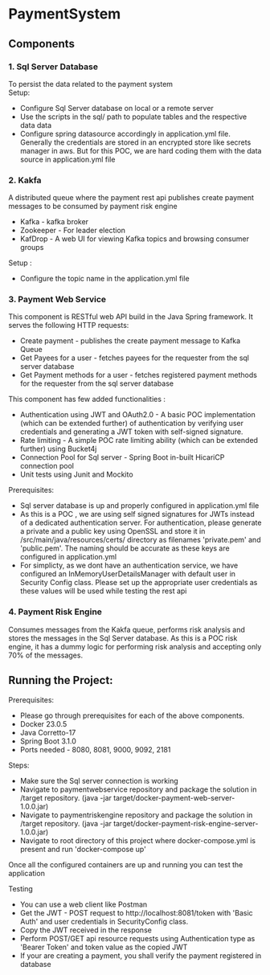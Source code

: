 # PaymentSystem

## Components
### 1. Sql Server Database
To persist the data related to the payment system  
Setup:
* Configure Sql Server database on local or a remote server
* Use the scripts in the sql/ path to populate tables and the respective data data
* Configure spring datasource accordingly in application.yml file. Generally the credentials are stored in an encrypted store like secrets manager in aws. But for this POC, we are hard coding them with the data source in application.yml file

### 2. Kakfa  
A distributed queue where the payment rest api publishes create payment messages to be consumed by payment risk engine
* Kafka - kafka broker
* Zookeeper - For leader election
* KafDrop - A web UI for viewing Kafka topics and browsing consumer groups   

Setup :  
* Configure the topic name in the application.yml file

### 3. Payment Web Service
This component is RESTful web API build in the Java Spring framework. It serves the following HTTP requests:  
 * Create payment  - publishes the create payment message to Kafka Queue
 * Get Payees for a user - fetches payees for the requester from the sql server database
 * Get Payment methods for a user -  fetches registered payment methods for the requester from the sql server database

This component has few added functionalities :
* Authentication using JWT and OAuth2.0 - A basic POC implementation (which can be extended further) of authentication by verifying user credentials and generating a JWT token with self-signed signature.
* Rate limiting - A simple POC rate limiting ability (which can be extended further) using Bucket4j
* Connection Pool for Sql server - Spring Boot in-built HicariCP connection pool
* Unit tests using Junit and Mockito  

Prerequisites:
* Sql server database is up and properly configured in application.yml file
* As this is a POC , we are using self signed signatures for JWTs instead of a dedicated authentication server. For authentication, please generate a private and a public key using OpenSSL and store it in /src/main/java/resources/certs/ directory as filenames 'private.pem' and 'public.pem'. The naming should be accurate as these keys are configured in application.yml  
* For simplicty, as we dont have an authentication service, we have configured an InMemoryUserDetailsManager with default user in Security Config class. Please set up the appropriate user credentials as these values will be used while testing the rest api

### 4. Payment Risk Engine
Consumes messages from the Kakfa queue, performs risk analysis and stores the messages in the Sql Server database. As this is a POC risk engine, it has a dummy logic for performing risk analysis and accepting only 70% of the messages.

## Running the Project:

Prerequisites:
* Please go through prerequisites for each of the above components.
* Docker 23.0.5
* Java Corretto-17
* Spring Boot 3.1.0
* Ports needed - 8080, 8081, 9000, 9092, 2181

Steps:  
* Make sure the Sql server connection is working
* Navigate to paymentwebservice repository and package the solution in /target repository. (java -jar target/docker-payment-web-server-1.0.0.jar)
* Navigate to paymentriskengine repository and package the solution in /target repository. (java -jar target/docker-payment-risk-engine-server-1.0.0.jar)
* Navigate to root directory of this project where docker-compose.yml is present and run 'docker-compose up'  

Once all the configured containers are up and running you can test the application  

Testing
* You can use a web client like Postman
* Get the JWT - POST request to http://localhost:8081/token with 'Basic Auth' and user credentials in SecurityConfig class.
* Copy the JWT received in the response
* Perform POST/GET api resource requests using Authentication type as 'Bearer Token' and token value as the copied JWT
* If your are creating a payment, you shall verify the payment registered in database




